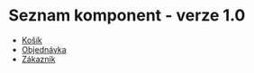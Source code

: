 # Seznam komponent - verze 1.0

- [Košík](/cs-cz/komponenty/web/v1/kosik.md)
- [Objednávka](/cs-cz/komponenty/web/v1/objednavka.md)
- [Zákazník](/cs-cz/komponenty/web/v1/zakaznik.md)
